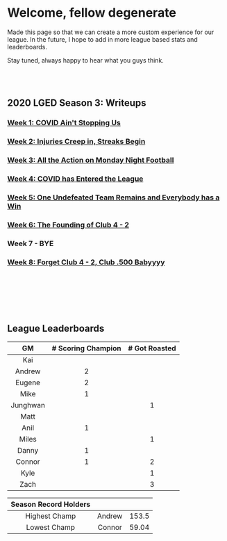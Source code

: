 # Welcome, fellow degenerate
Made this page so that we can create a more custom experience for our league. In the future, I hope to add in more league based stats and leaderboards.

Stay tuned, always happy to hear what you guys think.


<br>
<br>


## 2020 LGED Season 3: Writeups
### [Week 1: COVID Ain't Stopping Us](./2020_writeups/week1_writeup_2020.md)

### [Week 2: Injuries Creep in, Streaks Begin](./2020_writeups/week2_writeup_2020.md)

### [Week 3: All the Action on Monday Night Football](./2020_writeups/2020_week3_writeup.md)

### [Week 4: COVID has Entered the League](./2020_writeups/2020_week4_writeup.md)

### [Week 5: One Undefeated Team Remains and Everybody has a Win](./2020_writeups/2020_week5_writeup.md)

### [Week 6: The Founding of Club 4 - 2](./2020_writeups/2020_week6_writeup.md)

### Week 7 - BYE

### [Week 8: Forget Club 4 - 2, Club .500 Babyyyy](./2020_writeups/2020_week8_writeup.md)

<br>
<br>
<br>
<br>
<br>



## League Leaderboards


|    GM     | # Scoring Champion | # Got Roasted |
|:---------:|:------------------:|:-------------:|
| Kai       |                    |               |
| Andrew    |         2          |               |
| Eugene    |         2          |               |
| Mike      |         1          |               |
| Junghwan  |                    |       1       |
| Matt      |                    |               |
| Anil      |         1          |               |
| Miles     |                    |       1       |
| Danny     |         1          |               |
| Connor    |         1          |       2       |
| Kyle      |                    |       1       |
| Zach      |                    |       3       |

|Season Record Holders|||
|:-----------:|:------------------:|:--------------|
|Highest Champ|       Andrew       |     153.5     |
|Lowest  Champ|      Connor        |     59.04     |
